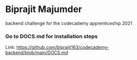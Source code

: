 # Biprajit Majumder 
backend challenge for the codecademy apprenticeship 2021

### Go to DOCS.md for installation steps
Link: https://github.com/biprajit163/codecademy-backend/blob/main/DOCS.md
